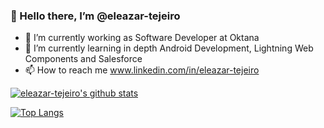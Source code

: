 ###  👋 Hello there, I’m @eleazar-tejeiro
- 👀 I’m currently working as Software Developer at Oktana
- 🌱 I’m currently learning in depth Android Development, Lightning Web Components and Salesforce
- 📫 How to reach me www.linkedin.com/in/eleazar-tejeiro

[![eleazar-tejeiro's github stats](https://github-readme-stats.vercel.app/api/?username=eleazar-tejeiro&count_private=true&show_icons=true&hide=issues,prs&theme=tokyonight)](https://github.com/anuraghazra/github-readme-stats)

[![Top Langs](https://github-readme-stats.vercel.app/api/top-langs/?username=eleazar-tejeiro&count_private=true&hide=jupyter%20notebook,css,html&langs_count=5&theme=tokyonight)](https://github.com/anuraghazra/github-readme-stats)


<!---
eleazar-tejeiro/eleazar-tejeiro is a ✨ special ✨ repository because its `README.md` (this file) appears on your GitHub profile.
You can click the Preview link to take a look at your changes.
--->
